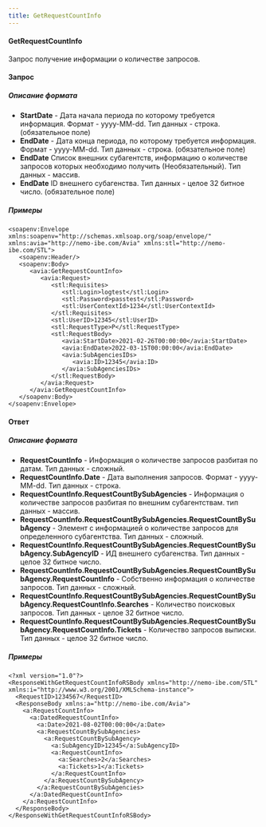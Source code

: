 ```yaml
---
title: GetRequestCountInfo
---
```


#### GetRequestCountInfo

Запрос получение информации о количестве запросов.

#### Запрос

##### Описание формата

-   **StartDate** - Дата начала периода по которому требуется информация. Формат - yyyy-MM-dd. Тип данных - строка.  (обязательное поле)
-   **EndDate** - Дата конца периода, по которому требуется информация. Формат - yyyy-MM-dd. Тип данных - строка. (обязательное поле)
-   **EndDate** Список внешних субагентств, информацию о количестве запросов которых необходимо получить (Необязательный). Тип данных - массив.
-   **EndDate** ID внешнего субагенства. Тип данных - целое 32 битное число. (обязательное поле)

##### Примеры

```
<soapenv:Envelope xmlns:soapenv="http://schemas.xmlsoap.org/soap/envelope/" xmlns:avia="http://nemo-ibe.com/Avia" xmlns:stl="http://nemo-ibe.com/STL">
   <soapenv:Header/>
   <soapenv:Body>
      <avia:GetRequestCountInfo>
         <avia:Request>
            <stl:Requisites>
               <stl:Login>logtest</stl:Login>
               <stl:Password>passtest</stl:Password>
               <stl:UserContextId>1234</stl:UserContextId>
            </stl:Requisites>
            <stl:UserID>12345</stl:UserID>
            <stl:RequestType>P</stl:RequestType>
            <stl:RequestBody>
               <avia:StartDate>2021-02-26T00:00:00</avia:StartDate>
               <avia:EndDate>2022-03-15T00:00:00</avia:EndDate>
               <avia:SubAgenciesIDs>
                  <avia:ID>12345</avia:ID>
               </avia:SubAgenciesIDs>
            </stl:RequestBody>
         </avia:Request>
      </avia:GetRequestCountInfo>
   </soapenv:Body>
</soapenv:Envelope>
```

#### Ответ

##### Описание формата

-   **RequestCountInfo** - Информация о количестве запросов разбитая по датам. Тип данных - сложный.
-   **RequestCountInfo.Date** - Дата выполнения запросов. Формат - yyyy-MM-dd. Тип данных - строка.
-   **RequestCountInfo.RequestCountBySubAgencies** - Информация о количестве запросов разбитая по внешним субагентствам. тип данных - массив.
-   **RequestCountInfo.RequestCountBySubAgencies.RequestCountBySubAgency** - Элемент с информацией о количестве запросов для определенного субагентства. Тип данных - сложный.
-   **RequestCountInfo.RequestCountBySubAgencies.RequestCountBySubAgency.SubAgencyID** - ИД внешнего субагенства. Тип данных - целое 32 битное число.
-   **RequestCountInfo.RequestCountBySubAgencies.RequestCountBySubAgency.RequestCountInfo** - Собственно информация о количестве запросов. Тип данных - сложный.
-   **RequestCountInfo.RequestCountBySubAgencies.RequestCountBySubAgency.RequestCountInfo.Searches** - Количество поисковых запросов. Тип данных - целое 32 битное число.
-   **RequestCountInfo.RequestCountBySubAgencies.RequestCountBySubAgency.RequestCountInfo.Tickets** -	Количество запросов выписки. Тип данных - целое 32 битное число.

##### Примеры

```
<?xml version="1.0"?>
<ResponseWithGetRequestCountInfoRSBody xmlns="http://nemo-ibe.com/STL" xmlns:i="http://www.w3.org/2001/XMLSchema-instance">
  <RequestID>1234567</RequestID>
  <ResponseBody xmlns:a="http://nemo-ibe.com/Avia">
    <a:RequestCountInfo>
      <a:DatedRequestCountInfo>
        <a:Date>2021-08-02T00:00:00</a:Date>
        <a:RequestCountBySubAgencies>
          <a:RequestCountBySubAgency>
            <a:SubAgencyID>12345</a:SubAgencyID>
            <a:RequestCountInfo>
              <a:Searches>2</a:Searches>
              <a:Tickets>1</a:Tickets>
            </a:RequestCountInfo>
          </a:RequestCountBySubAgency>
        </a:RequestCountBySubAgencies>
      </a:DatedRequestCountInfo>
    </a:RequestCountInfo>
  </ResponseBody>
</ResponseWithGetRequestCountInfoRSBody>
```
